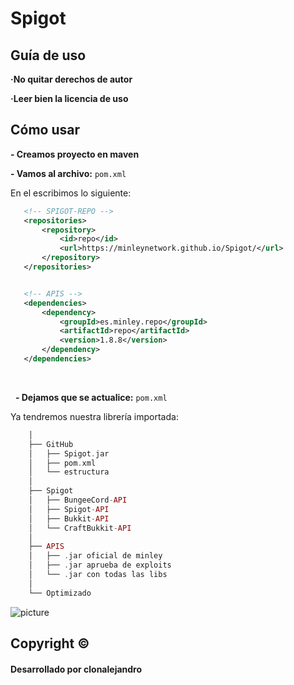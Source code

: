 # Spigot
## Guía de uso

**·No quitar derechos de autor**

**·Leer bien la licencia de uso**


## Cómo usar
**- Creamos proyecto en maven**

**- Vamos al archivo:** `pom.xml`

En el escribimos lo siguiente:

 ```xml
    <!-- SPIGOT-REPO -->
    <repositories>
        <repository>
            <id>repo</id>
            <url>https://minleynetwork.github.io/Spigot/</url>
        </repository>
    </repositories>


    <!-- APIS -->
    <dependencies>
        <dependency>
            <groupId>es.minley.repo</groupId>
            <artifactId>repo</artifactId>
            <version>1.8.8</version>
        </dependency>
    </dependencies>
 ```

<br>

  
**- Dejamos que se actualice:** `pom.xml`

Ya tendremos nuestra librería importada:
 
 ```php
     │
     ├── GitHub
     │   ├── Spigot.jar
     │   ├── pom.xml
     │   └── estructura
     │   
     ├── Spigot
     │   ├── BungeeCord-API
     │   ├── Spigot-API
     │   ├── Bukkit-API
     │   └── CraftBukkit-API     
     │
     ├── APIS
     │   ├── .jar oficial de minley
     │   ├── .jar aprueba de exploits 
     │   └── .jar con todas las libs
     │
     └── Optimizado
 ```
 
 
 
![picture](https://i.imgur.com/1mIWzya.png)


## Copyright ©
#### Desarrollado por clonalejandro



    

